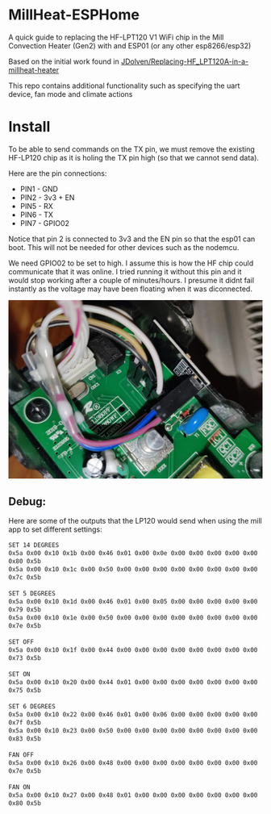 # MillHeat-ESPHome
A quick guide to replacing the HF-LPT120 V1 WiFi chip in the Mill Convection Heater (Gen2) with and ESP01 (or any other esp8266/esp32)

Based on the initial work found in [JDolven/Replacing-HF_LPT120A-in-a-millheat-heater](https://github.com/JDolven/Replacing-HF_LPT120A-in-a-millheat-heater/)

This repo contains additional functionality such as specifying the uart device, fan mode and climate actions

# Install

To be able to send commands on the TX pin, we must remove the existing HF-LP120 chip as it is holing the TX pin high (so that we cannot send data).

Here are the pin connections:
- PIN1 - GND
- PIN2 - 3v3 + EN
- PIN5 - RX
- PIN6 - TX
- PIN7 - GPIO02

Notice that pin 2 is connected to 3v3 and the EN pin so that the esp01 can boot. This will not be needed for other devices such as the nodemcu.

We need GPIO02 to be set to high. I assume this is how the HF chip could communicate that it was online. I tried running it without this pin and it would stop working after a couple of minutes/hours.
I presume it didnt fail instantly as the voltage may have been floating when it was diconnected.

![](IMG_20221018_225900.jpg)

## Debug:

Here are some of the outputs that the LP120 would send when using the mill app to set different settings:
```
SET 14 DEGREES
0x5a 0x00 0x10 0x1b 0x00 0x46 0x01 0x00 0x0e 0x00 0x00 0x00 0x00 0x00 0x80 0x5b 
0x5a 0x00 0x10 0x1c 0x00 0x50 0x00 0x00 0x00 0x00 0x00 0x00 0x00 0x00 0x7c 0x5b

SET 5 DEGREES
0x5a 0x00 0x10 0x1d 0x00 0x46 0x01 0x00 0x05 0x00 0x00 0x00 0x00 0x00 0x79 0x5b 
0x5a 0x00 0x10 0x1e 0x00 0x50 0x00 0x00 0x00 0x00 0x00 0x00 0x00 0x00 0x7e 0x5b

SET OFF
0x5a 0x00 0x10 0x1f 0x00 0x44 0x00 0x00 0x00 0x00 0x00 0x00 0x00 0x00 0x73 0x5b

SET ON
0x5a 0x00 0x10 0x20 0x00 0x44 0x01 0x00 0x00 0x00 0x00 0x00 0x00 0x00 0x75 0x5b 

SET 6 DEGREES
0x5a 0x00 0x10 0x22 0x00 0x46 0x01 0x00 0x06 0x00 0x00 0x00 0x00 0x00 0x7f 0x5b 
0x5a 0x00 0x10 0x23 0x00 0x50 0x00 0x00 0x00 0x00 0x00 0x00 0x00 0x00 0x83 0x5b 

FAN OFF
0x5a 0x00 0x10 0x26 0x00 0x48 0x00 0x00 0x00 0x00 0x00 0x00 0x00 0x00 0x7e 0x5b

FAN ON
0x5a 0x00 0x10 0x27 0x00 0x48 0x01 0x00 0x00 0x00 0x00 0x00 0x00 0x00 0x80 0x5b
```
